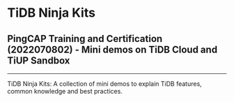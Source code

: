 # TiDB Ninja Kits
## PingCAP Training and Certification (2022070802) - Mini demos on TiDB Cloud and TiUP Sandbox
-----------------------
TiDB Ninja Kits: A collection of mini demos to explain TiDB features, common knowledge and best practices.